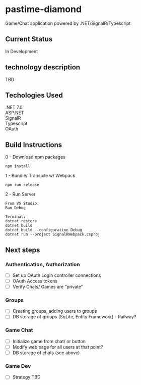 # pastime-diamond
Game/Chat application powered by .NET/SignalR/Typescript

## Current Status
In Development

## technology description
TBD

## Techologies Used
.NET 7.0<br>
ASP.NET<br>
SignalR<br>
Typescript<br>
OAuth<br>

## Build Instructions
0 - Download npm packages
```
npm install
```
1 - Bundle/ Transpile w/ Webpack
```
npm run release
```
2 - Run Server
```
From VS Studio: 
Run Debug

Terminal:
dotnet restore 
dotnet build
dotnet build --configuration Debug
dotnet run --project SignalRWebpack.csproj
```

## Next steps
### Authentication, Authorization
- [ ] Set up OAuth Login controller connections
- [ ] OAuth Access tokens
- [ ] Verify Chats/ Games are “private”

### Groups
- [ ] Creating groups, adding users to groups
- [ ] DB storage of groups (SqLite, Entity Framework) - Railway?

### Game Chat
- [ ] Initialize game from chat/ or button
- [ ] Modify web page for all users at that point? 
- [ ] DB storage of chats (see above)

### Game Dev
- [ ] Strategy TBD
